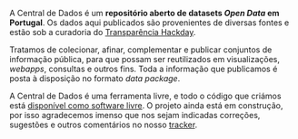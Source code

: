 A Central de Dados é um **repositório aberto de datasets _Open Data_ em Portugal**. Os dados aqui publicados são provenientes de diversas fontes e estão sob a curadoria do [Transparência Hackday](http://transparenciahackday.org).

Tratamos de colecionar, afinar, complementar e publicar conjuntos de informação pública, para que possam ser reutilizados em visualizações, *webapps*, consultas e outros fins. Toda a informação que publicamos é posta à disposição no formato 
*data package*.

A Central de Dados é uma ferramenta livre, e todo o código que criámos está [disponível como software livre](https://github.com/centraldedados/datacentral). O projeto ainda está em construção, por isso agradecemos imenso que nos sejam indicadas correções, sugestões e outros comentários no nosso [tracker](https://github.com/centraldedados/datacentral/issues).

